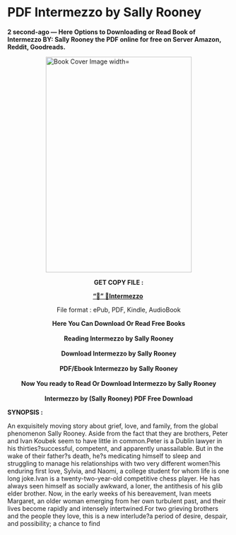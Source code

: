 # PDF Intermezzo by Sally Rooney
<p><strong>2 second-ago &mdash; Here Options to Downloading or Read Book of Intermezzo BY: Sally Rooney the PDF online for free on Server Amazon, Reddit, Goodreads.</strong></p><p><a href="https://educationsharingacademy.cloud/?book=208931300-intermezzo"><img style="display: block; margin-left: auto; margin-right: auto;" src="https://i.gr-assets.com/images/S/compressed.photo.goodreads.com/books/1716387455l/208931300.jpg" alt="Book Cover Image width=" width="330" height="488" /></a></p><p style="text-align: center;"><strong>GET COPY FILE :</strong></p><p style="text-align: center;"><strong><a href="https://educationsharingacademy.cloud/?book=208931300-intermezzo" target="_blank" rel="noopener">“📢” 🔗Intermezzo</a>&nbsp;</strong></p><p style="text-align: center;">File format : ePub, PDF, Kindle, AudioBook</p><div style="text-align: center;"><strong>Here You Can Download Or Read Free Books</strong></div><div style="text-align: center;">&nbsp;</div><div style="text-align: center;"><strong>Reading Intermezzo by Sally Rooney</strong></div><div style="text-align: center;">&nbsp;</div><div style="text-align: center;"><strong>Download Intermezzo by Sally Rooney</strong></div><div style="text-align: center;">&nbsp;</div><div style="text-align: center;"><strong>PDF/Ebook Intermezzo by Sally Rooney</strong></div><div style="text-align: center;">&nbsp;</div><div style="text-align: center;"><strong>Now You ready to Read Or Download Intermezzo by Sally Rooney</strong></div><div style="text-align: center;">&nbsp;</div><div style="text-align: center;"><strong>Intermezzo by (Sally Rooney) PDF Free Download</strong></div><p><strong>SYNOPSIS :</strong></p><p>An exquisitely moving story about grief, love, and family, from the global phenomenon Sally Rooney. Aside from the fact that they are brothers, Peter and Ivan Koubek seem to have little in common.Peter is a Dublin lawyer in his thirties?successful, competent, and apparently unassailable. But in the wake of their father?s death, he?s medicating himself to sleep and struggling to manage his relationships with two very different women?his enduring first love, Sylvia, and Naomi, a college student for whom life is one long joke.Ivan is a twenty-two-year-old competitive chess player. He has always seen himself as socially awkward, a loner, the antithesis of his glib elder brother. Now, in the early weeks of his bereavement, Ivan meets Margaret, an older woman emerging from her own turbulent past, and their lives become rapidly and intensely intertwined.For two grieving brothers and the people they love, this is a new interlude?a period of desire, despair, and possibility; a chance to find </p>
